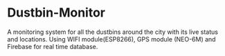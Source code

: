 # Dustbin-Monitor
A monitoring system for all the dustbins around the city with its live status and locations.
Using WIFI module(ESP8266), GPS module (NEO-6M) and Firebase for real time database.
